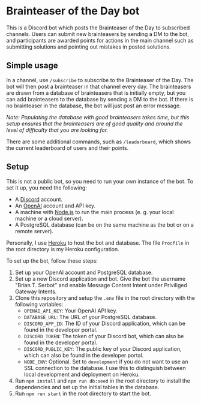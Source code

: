 # Brainteaser of the Day bot

This is a Discord bot which posts the Brainteaser of the Day to subscribed channels. Users can submit new brainteasers by sending a DM to the bot, and participants are awarded points for actions in the main channel such as submitting solutions and pointing out mistakes in posted solutions.

## Simple usage

In a channel, use `/subscribe` to subscribe to the Brainteaser of the Day. The bot will then post a brainteaser in that channel every day. The brainteasers are drawn from a database of brainteasers that is initially empty, but you can add brainteasers to the database by sending a DM to the bot. If there is no brainteaser in the database, the bot will just post an error message.

_Note: Populating the database with good brainteasers takes time, but this setup ensures that the brainteasers are of good quality and around the level of difficulty that you are looking for._

There are some additional commands, such as `/leaderboard`, which shows the current leaderboard of users and their points.

## Setup

This is not a public bot, so you need to run your own instance of the bot. To set it up, you need the following:

- A [Discord](https://discord.com/) account.
- An [OpenAI](https://openai.com/) account and API key.
- A machine with [Node.js](https://nodejs.org/en) to run the main process (e. g. your local machine or a cloud server).
- A PostgreSQL database (can be on the same machine as the bot or on a remote server).

Personally, I use [Heroku](https://www.heroku.com/) to host the bot and database. The file `Procfile` in the root directory is my Heroku configuration.

To set up the bot, follow these steps:

1. Set up your OpenAI account and PostgreSQL database.
2. Set up a new Discord application and bot. Give the bot the username "Brian T. Serbot" and enable Message Content Intent under Priviliged Gateway Intents.
3. Clone this repository and setup the `.env` file in the root directory with the following variables:
   - `OPENAI_API_KEY`: Your OpenAI API key.
   - `DATABASE_URL`: The URL of your PostgreSQL database.
   - `DISCORD_APP_ID`: The ID of your Discord application, which can be found in the developer portal.
   - `DISCORD_TOKEN`: The token of your Discord bot, which can also be found in the developer portal.
   - `DISCORD_PUBLIC_KEY`: The public key of your Discord application, which can also be found in the developer portal.
   - `NODE_ENV`: Optional. Set to `development` if you do not want to use an SSL connection to the database. I use this to distinguish between local development and deployment on Heroku.
4. Run `npm install` and `npm run db:seed` in the root directory to install the dependencies and set up the initial tables in the database.
5. Run `npm run start` in the root directory to start the bot.
